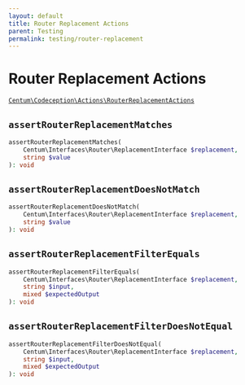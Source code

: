 ```yaml
---
layout: default
title: Router Replacement Actions
parent: Testing
permalink: testing/router-replacement
---
```




# Router Replacement Actions

[`Centum\Codeception\Actions\RouterReplacementActions`](https://github.com/SidRoberts/centum/blob/development/src/Codeception/Actions/RouterReplacementActions.php)



## `assertRouterReplacementMatches`

```php
assertRouterReplacementMatches(
    Centum\Interfaces\Router\ReplacementInterface $replacement,
    string $value
): void
```



## `assertRouterReplacementDoesNotMatch`

```php
assertRouterReplacementDoesNotMatch(
    Centum\Interfaces\Router\ReplacementInterface $replacement,
    string $value
): void
```



## `assertRouterReplacementFilterEquals`

```php
assertRouterReplacementFilterEquals(
    Centum\Interfaces\Router\ReplacementInterface $replacement,
    string $input,
    mixed $expectedOutput
): void
```



## `assertRouterReplacementFilterDoesNotEqual`

```php
assertRouterReplacementFilterDoesNotEqual(
    Centum\Interfaces\Router\ReplacementInterface $replacement,
    string $input,
    mixed $expectedOutput
): void
```
